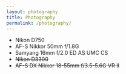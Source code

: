 ```yaml
---
layout: photography
title: Photography
permalink: /photography/
---
```


- Nikon D750
- AF-S Nikkor 50mm f/1.8G 
- Samyang 16mm f/2.0 ED AS UMC CS  
- ~~Nikon D3300~~
- ~~AF-S DX Nikkor 18-55mm f/3.5-5.6G VR II~~  